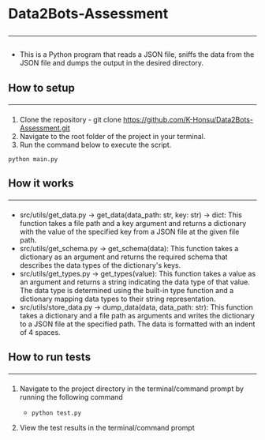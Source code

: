 # Data2Bots-Assessment <hr>

- This is a Python program that reads a JSON file, sniffs the data from the JSON file and dumps the output in the desired directory.

## How to setup <hr>

1. Clone the repository - git clone https://github.com/K-Honsu/Data2Bots-Assessment.git
2. Navigate to the root folder of the project in your terminal.
3. Run the command below to execute the script.

```
python main.py
```

## How it works <hr>

- src/utils/get_data.py -> get_data(data_path: str, key: str) -> dict: This function takes a file path and a key argument and returns a dictionary with the value of the specified key from a JSON file at the given file path.
- src/utils/get_schema.py -> get_schema(data): This function takes a dictionary as an argument and returns the required schema that describes the data types of the dictionary's keys.
- src/utils/get_types.py -> get_types(value): This function takes a value as an argument and returns a string indicating the data type of that value. The data type is determined using the built-in type function and a dictionary mapping data types to their string representation.
- src/utils/store_data.py -> dump_data(data, data_path: str): This function takes a dictionary and a file path as arguments and writes the dictionary to a JSON file at the specified path. The data is formatted with an indent of 4 spaces.

## How to run tests <hr>

1. Navigate to the project directory in the terminal/command prompt by running the following command

   - ```
     python test.py
     ```

2. View the test results in the terminal/command prompt
